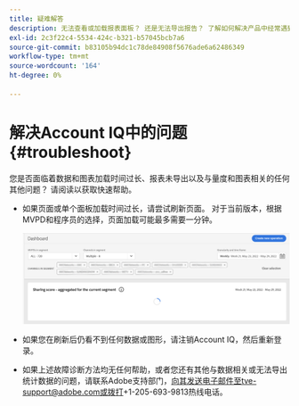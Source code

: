 ```yaml
---
title: 疑难解答
description: 无法查看或加载报表面板？ 还是无法导出报告？ 了解如何解决产品中经常遇到的问题。
exl-id: 2c3f22c4-5534-424c-b321-b57045bcb7a6
source-git-commit: b83105b94dc1c78de84908f5676ade6a62486349
workflow-type: tm+mt
source-wordcount: '164'
ht-degree: 0%

---
```


# 解决Account IQ中的问题 {#troubleshoot}

您是否面临着数据和图表加载时间过长、报表未导出以及与量度和图表相关的任何其他问题？ 请阅读以获取快速帮助。

* 如果页面或单个面板加载时间过长，请尝试刷新页面。 对于当前版本，根据MVPD和程序员的选择，页面加载可能最多需要一分钟。

   ![](assets/troubleshoot.png)

* 如果您在刷新后仍看不到任何数据或图形，请注销Account IQ，然后重新登录。

* 如果上述故障诊断方法均无任何帮助，或者您还有其他与数据相关或无法导出统计数据的问题，请联系Adobe支持部门，向其发送电子邮件至tve-support@adobe.com或拨打+1-205-693-9813热线电话。
